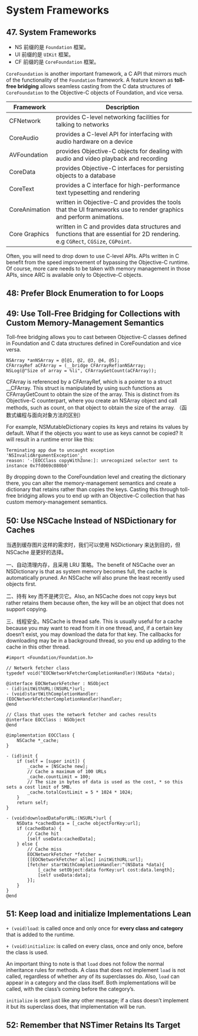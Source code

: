 # System Frameworks

## 47. System Frameworks

- NS 前缀的是 `Foundation` 框架。
- UI 前缀的是 `UIKit` 框架。
- CF 前缀的是 `CoreFoundation` 框架。

`CoreFoundation` is another important framework, a C API that mirrors much of the functionality of the `Foundation` framework. A feature known as **toll-free bridging** allows seamless casting from the C data structures of `CoreFoundation` to the Objective-C objects of Foundation, and vice versa.

| Framework     | Description                                                                                                                     |
| ------------- | ------------------------------------------------------------------------------------------------------------------------------- |
| CFNetwork     | provides C-level networking facilities for talking to networks                                                                  |
| CoreAudio     | provides a C-level API for interfacing with audio hardware on a device                                                          |
| AVFoundation  | provides Objective-C objects for dealing with audio and video playback and recording                                            |
| CoreData      | provides Objective-C interfaces for persisting objects to a database                                                            |
| CoreText      | provides a C interface for high-performance text typesetting and rendering                                                      |
| CoreAnimation | written in Objective-C and provides the tools that the UI frameworks use to render graphics and perform animations.             |
| Core Graphics | written in C and provides data structures and functions that are essential for 2D rendering. e.g `CGRect`, `CGSize`, `CGPoint`. |

Often, you will need to drop down to use C-level APIs. APIs written in C benefit from the speed improvement of bypassing the Objective-C runtime. Of course, more care needs
to be taken with memory management in those APIs, since ARC is available only to Objective-C objects.

## 48: Prefer Block Enumeration to for Loops

## 49: Use Toll-Free Bridging for Collections with Custom Memory-Management Semantics

Toll-free bridging allows you to cast between Objective-C classes defined in Foundation and C data structures defined in CoreFoundation and vice versa.

```objc
NSArray *anNSArray = @[@1, @2, @3, @4, @5];
CFArrayRef aCFArray = (__bridge CFArrayRef)anNSArray;
NSLog(@"Size of array = %li", CFArrayGetCount(aCFArray));
```

CFArray is referenced by a CFArrayRef, which is a pointer to a struct \_\_CFArray. This struct is manipulated by using such functions as CFArrayGetCount to obtain the size of the array. This is distinct from its Objective-C counterpart, where you create an NSArray object and call methods, such as count, on that object to obtain the size of the array. （函数式编程与面向对象方法的区别）

For example, NSMutableDictionary copies its keys and retains its values by default. What if the objects you want to use as keys cannot be copied? It will result in a runtime error like this:

```
Terminating app due to uncaught exception 'NSInvalidArgumentException',
reason: '-[EOCClass copyWithZone:]: unrecognized selector sent to instance 0x7fd069c080b0'
```

By dropping down to the CoreFoundation level and creating the dictionary there, you can alter the memory-management semantics and create a dictionary that retains rather than copies the keys. Casting this through toll-free bridging allows you to end up with an Objective-C collection that has custom memory-management semantics.

## 50: Use NSCache Instead of NSDictionary for Caches

当遇到缓存图片这样的需求时，我们可以使用 NSDictionary 来达到目的，但 NSCache 是更好的选择。

一、自动清理内存，且采用 LRU 策略。The benefit of NSCache over an NSDictionary is that as system memory becomes full, the cache is automatically pruned. An NSCache will also prune the least recently used objects first.

二、持有 key 而不是拷贝它。Also, an NSCache does not copy keys but rather retains them because often, the key will be an object that does not support copying.

三、线程安全。NSCache is thread safe. This is usually useful for a cache because you may want to read from it in one thread, and, if a certain key doesn’t exist, you may download the data for that key. The callbacks for downloading may be in a background thread, so you end up adding to the cache in this other thread.

```objc
#import <Foundation/Foundation.h>

// Network fetcher class
typedef void(^EOCNetworkFetcherCompletionHandler)(NSData *data);

@interface EOCNetworkFetcher : NSObject
- (id)initWithURL:(NSURL*)url;
- (void)startWithCompletionHandler:(EOCNetworkFetcherCompletionHandler)handler;
@end

// Class that uses the network fetcher and caches results
@interface EOCClass : NSObject
@end

@implementation EOCClass {
    NSCache *_cache;
}

- (id)init {
    if (self = [super init]) {
        _cache = [NSCache new];
        // Cache a maximum of 100 URLs
        _cache.countLimit = 100;
        // The size in bytes of data is used as the cost, * so this sets a cost limit of 5MB.
        _cache.totalCostLimit = 5 * 1024 * 1024;
    }
    return self;
}

- (void)downloadDataForURL:(NSURL*)url {
    NSData *cachedData = [_cache objectForKey:url];
    if (cachedData) {
        // Cache hit
        [self useData:cachedData];
    } else {
        // Cache miss
        EOCNetworkFetcher *fetcher =
        [[EOCNetworkFetcher alloc] initWithURL:url];
        [fetcher startWithCompletionHandler:^(NSData *data){
            [_cache setObject:data forKey:url cost:data.length];
            [self useData:data];
        }];
    }
}
@end
```

## 51: Keep load and initialize Implementations Lean

`+ (void)load`: is called once and only once for **every class and category** that is added to the runtime.

`+ (void)initialize`: is called on every class, once and only once, before the class is used.

An important thing to note is that `load` does not follow the normal inheritance rules for methods. A class that does not implement `load` is not called, regardless of whether any of its superclasses do. Also, `load` can appear in a category and the class itself. Both implementations will be called, with the class’s coming before the category’s.

`initialize` is sent just like any other message; if a class doesn’t implement it but its superclass does, that implementation will be run.

## 52: Remember that NSTimer Retains Its Target
